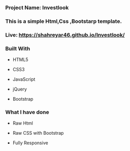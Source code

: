 
###  **Project Name: Investlook**
### **This is a simple Html,Css ,Bootstarp template.**
### Live:    https://shahreyar46.github.io/Investlook/
### **Built With**

- HTML5

- CSS3
- JavaScript
- jQuery

- Bootstrap
### **What I have done**

- Raw Html

- Raw CSS with Bootstrap

- Fully Responsive
